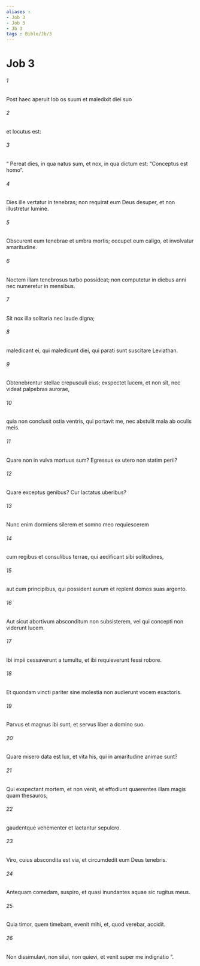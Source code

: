 ```yaml
---
aliases : 
- Job 3
- Job 3
- Jb 3
tags : Bible/Jb/3
---
```


# Job 3

###### 1
Post haec aperuit Iob os suum et maledixit diei suo 
###### 2
et locutus est:
###### 3
“ Pereat dies, in qua natus sum, et nox, in qua dictum est: “Conceptus est homo”.
###### 4
Dies ille vertatur in tenebras; non requirat eum Deus desuper, et non illustretur lumine.
###### 5
Obscurent eum tenebrae et umbra mortis; occupet eum caligo, et involvatur amaritudine.
###### 6
Noctem illam tenebrosus turbo possideat; non computetur in diebus anni nec numeretur in mensibus.
###### 7
Sit nox illa solitaria nec laude digna;
###### 8
maledicant ei, qui maledicunt diei, qui parati sunt suscitare Leviathan.
###### 9
Obtenebrentur stellae crepusculi eius; exspectet lucem, et non sit, nec videat palpebras aurorae,
###### 10
quia non conclusit ostia ventris, qui portavit me, nec abstulit mala ab oculis meis.
###### 11
Quare non in vulva mortuus sum? Egressus ex utero non statim perii? 
###### 12
Quare exceptus genibus? Cur lactatus uberibus?
###### 13
Nunc enim dormiens silerem et somno meo requiescerem
###### 14
cum regibus et consulibus terrae, qui aedificant sibi solitudines,
###### 15
aut cum principibus, qui possident aurum et replent domos suas argento.
###### 16
Aut sicut abortivum absconditum non subsisterem, vel qui concepti non viderunt lucem.
###### 17
Ibi impii cessaverunt a tumultu, et ibi requieverunt fessi robore.
###### 18
Et quondam vincti pariter sine molestia non audierunt vocem exactoris.
###### 19
Parvus et magnus ibi sunt, et servus liber a domino suo.
###### 20
Quare misero data est lux, et vita his, qui in amaritudine animae sunt?
###### 21
Qui exspectant mortem, et non venit, et effodiunt quaerentes illam magis quam thesauros;
###### 22
gaudentque vehementer et laetantur sepulcro.
###### 23
Viro, cuius abscondita est via, et circumdedit eum Deus tenebris. 
###### 24
Antequam comedam, suspiro, et quasi inundantes aquae sic rugitus meus.
###### 25
Quia timor, quem timebam, evenit mihi, et, quod verebar, accidit.
###### 26
Non dissimulavi, non silui, non quievi, et venit super me indignatio ”.
